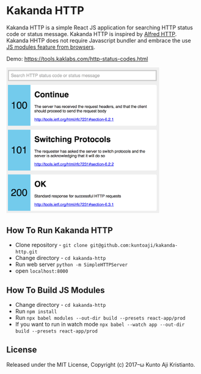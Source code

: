 # Kakanda HTTP

Kakanda HTTP is a simple React JS application for searching HTTP status code or status message. Kakanda HTTP is inspired by [Alfred HTTP][inspiration].
Kakanda HHTP does not require Javascript bundler and embrace the use [JS modules feature from browsers][js_modules].

Demo: <https://tools.kaklabs.com/http-status-codes.html>

<img src="https://github.com/kuntoaji/kakanda-http/raw/master/kakanda-http.png" alt="kakanda-http" width=400>

## How To Run Kakanda HTTP
* Clone repository - `git clone git@github.com:kuntoaji/kakanda-http.git`
* Change directory - `cd kakanda-http`
* Run web server `python -m SimpleHTTPServer`
* open `localhost:8000`

## How To Build JS Modules
* Change directory - `cd kakanda-http`
* Run `npm install`
* Run `npx babel modules --out-dir build --presets react-app/prod`
* If you want to run in watch mode `npx babel --watch app --out-dir build --presets react-app/prod`

## License
Released under the MIT License, Copyright (c) 2017–ω Kunto Aji Kristianto.

[inspiration]: https://github.com/JoelQ/alfred-http
[js_modules]: https://v8.dev/features/modules
